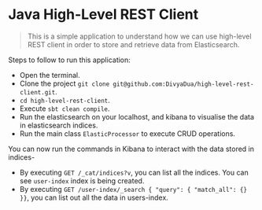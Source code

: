 # Java High-Level REST Client

> This is a simple application to understand how we can use high-level REST client in order to store and retrieve data from Elasticsearch.

Steps to follow to run this application:

- Open the terminal.
- Clone the project ```git clone git@github.com:DivyaDua/high-level-rest-client.git```.
- ```cd high-level-rest-client```.
- Execute ```sbt clean compile```.
- Run the elasticsearch on your localhost, and kibana to visualise the data in elasticsearch indices.
- Run the main class ```ElasticProcessor``` to execute CRUD operations.

You can now run the commands in Kibana to interact with the data stored in indices-

- By executing ```GET /_cat/indices?v```, you can list all the indices. You can see ```user-index``` index is being created.
- By executing ```GET /user-index/_search { "query": { "match_all": {}  }}```, you can list out all the data in users-index.




